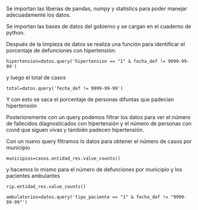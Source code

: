 Se importan las liberias de pandas, numpy y statistics para poder manejar adecuadamente los datos.

Se importan las bases de datos del gobierno y se cargan en el cuaderno de python.

Después de la limpieza de datos se realiza una función para identificar el porcentaje de defunciones con hipertensión:

 `hipertension=datos.query('hipertension == "1" & fecha_def != 9999-99-99')`
 
 y luego el total de casos 
 
 `total=datos.query('fecha_def != 9999-99-99')`
 
 Y con esto se saca el porcentaje de personas difuntas que padecían hipertensión 
 
 Posterioremente con un query podemos filtrar los datos para ver el número de fallecidos diagnosticados con hipertensión y el número de personas con covid que siguen vivas 
 y también padecen hipertensión.
 
 Con un nuevo query filtramos lo datos para obtener el número de casos por municipio
 
 `municipios=casos.entidad_res.value_counts()`
 
 y hacemos lo mismo para el número de defunciones por municipio y los pacientes ambulantes
 
 `rip.entidad_res.value_counts()`
 
 `ambulatorios=datos.query('tipo_paciente == "1" & fecha_def != "9999-99-99"')`
 
  


